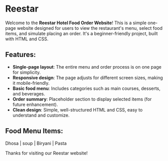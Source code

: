 # Reestar

Welcome to the **Reestar Hotel Food Order Website**! This is a simple one-page website designed for users to view the restaurant's menu, select food items, and simulate placing an order. It's a beginner-friendly project, built with HTML and CSS.

## Features:
- **Single-page layout**: The entire menu and order process is on one page for simplicity.
- **Responsive design**: The page adjusts for different screen sizes, making it mobile-friendly.
- **Basic food menu**: Includes categories such as main courses, desserts, and beverages.
- **Order summary**: Placeholder section to display selected items (for future enhancement).
- **Clean design**: Simple, well-structured HTML and CSS, easy to understand and customize.

## Food Menu Items:
Dhosa | soup | Biryani | Pasta

Thanks for visiting our Reestar website!
